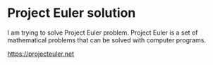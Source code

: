 # Project Euler solution
I am trying to solve Project Euler problem. Project Euler is a set of mathematical problems that can be solved with computer programs.

https://projecteuler.net
